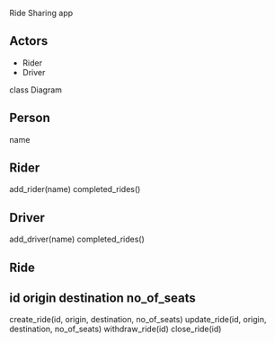 Ride Sharing app

Actors
------
- Rider
- Driver

class Diagram

Person                      
-----                       
name                        
                            

Rider
-----
add_rider(name)
completed_rides()  

Driver
-----
add_driver(name)
completed_rides()


Ride
-----
id
origin
destination
no_of_seats
-------
create_ride(id, origin, destination, no_of_seats)
update_ride(id, origin, destination, no_of_seats)
withdraw_ride(id)
close_ride(id)


                            

